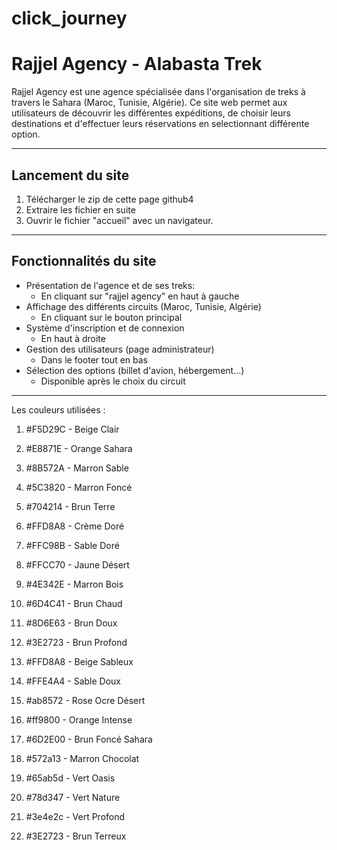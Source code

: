# click_journey
#  Rajjel Agency - Alabasta Trek

Rajjel Agency est une agence spécialisée dans l'organisation de treks à travers le Sahara (Maroc, Tunisie, Algérie). Ce site web permet aux utilisateurs de découvrir les différentes expéditions, de choisir leurs destinations et d'effectuer leurs réservations en selectionnant différente option.

---

## Lancement du site
1. Télécharger le zip de cette page github4
2. Extraire les fichier en suite
3. Ouvrir le fichier "accueil" avec un navigateur.
---

##  Fonctionnalités du site

*  Présentation de l'agence et de ses treks:
    * En cliquant sur "rajjel agency" en haut à gauche  
* Affichage des différents circuits (Maroc, Tunisie, Algérie)
   * En cliquant sur le bouton principal  
* Système d'inscription et de connexion
    * En haut à droite 
* Gestion des utilisateurs (page administrateur)
   * Dans le footer tout en bas  
* Sélection des options (billet d'avion, hébergement...)
  * Disponible après le choix du circuit   

---
Les couleurs utilisées : 

1. #F5D29C - Beige Clair 

2. #E8871E - Orange Sahara 

3. #8B572A - Marron Sable 

4. #5C3820 - Marron Foncé 

5. #704214 - Brun Terre 

6. #FFD8A8 - Crème Doré 

7. #FFC98B - Sable Doré 

8. #FFCC70 - Jaune Désert 

9. #4E342E - Marron Bois 

10. #6D4C41 - Brun Chaud 

11. #8D6E63 - Brun Doux 

12. #3E2723 - Brun Profond 

13. #FFD8A8 - Beige Sableux 

14. #FFE4A4 - Sable Doux 

15. #ab8572 - Rose Ocre Désert 

16. #ff9800 - Orange Intense 

17. #6D2E00 - Brun Foncé Sahara 

18. #572a13 - Marron Chocolat 

19. #65ab5d - Vert Oasis 

20. #78d347 - Vert Nature 

21. #3e4e2c - Vert Profond 

22. #3E2723 - Brun Terreux 
